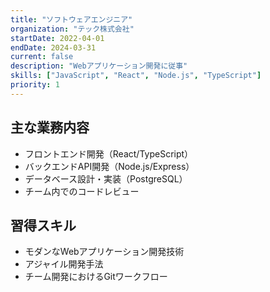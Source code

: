 ```yaml
---
title: "ソフトウェアエンジニア"
organization: "テック株式会社"
startDate: 2022-04-01
endDate: 2024-03-31
current: false
description: "Webアプリケーション開発に従事"
skills: ["JavaScript", "React", "Node.js", "TypeScript"]
priority: 1
---
```


## 主な業務内容

- フロントエンド開発（React/TypeScript）
- バックエンドAPI開発（Node.js/Express）
- データベース設計・実装（PostgreSQL）
- チーム内でのコードレビュー

## 習得スキル

- モダンなWebアプリケーション開発技術
- アジャイル開発手法
- チーム開発におけるGitワークフロー
